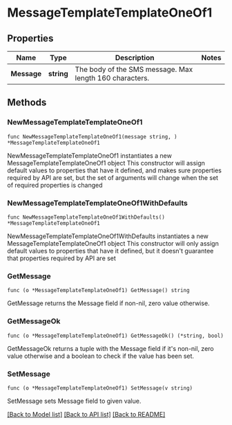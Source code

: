 # MessageTemplateTemplateOneOf1

## Properties

Name | Type | Description | Notes
------------ | ------------- | ------------- | -------------
**Message** | **string** | The body of the SMS message. Max length 160 characters. | 

## Methods

### NewMessageTemplateTemplateOneOf1

`func NewMessageTemplateTemplateOneOf1(message string, ) *MessageTemplateTemplateOneOf1`

NewMessageTemplateTemplateOneOf1 instantiates a new MessageTemplateTemplateOneOf1 object
This constructor will assign default values to properties that have it defined,
and makes sure properties required by API are set, but the set of arguments
will change when the set of required properties is changed

### NewMessageTemplateTemplateOneOf1WithDefaults

`func NewMessageTemplateTemplateOneOf1WithDefaults() *MessageTemplateTemplateOneOf1`

NewMessageTemplateTemplateOneOf1WithDefaults instantiates a new MessageTemplateTemplateOneOf1 object
This constructor will only assign default values to properties that have it defined,
but it doesn't guarantee that properties required by API are set

### GetMessage

`func (o *MessageTemplateTemplateOneOf1) GetMessage() string`

GetMessage returns the Message field if non-nil, zero value otherwise.

### GetMessageOk

`func (o *MessageTemplateTemplateOneOf1) GetMessageOk() (*string, bool)`

GetMessageOk returns a tuple with the Message field if it's non-nil, zero value otherwise
and a boolean to check if the value has been set.

### SetMessage

`func (o *MessageTemplateTemplateOneOf1) SetMessage(v string)`

SetMessage sets Message field to given value.



[[Back to Model list]](../README.md#documentation-for-models) [[Back to API list]](../README.md#documentation-for-api-endpoints) [[Back to README]](../README.md)


